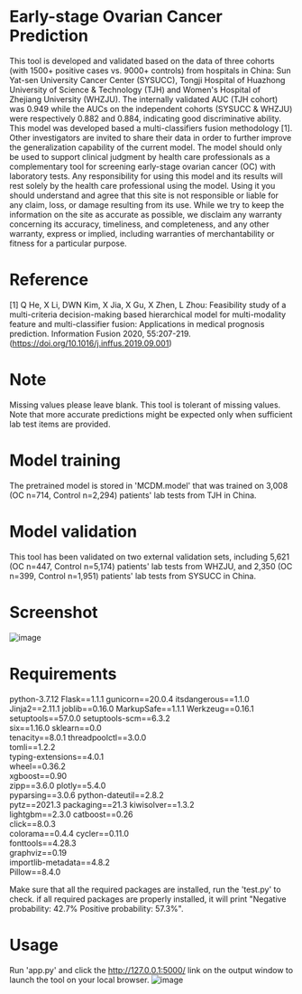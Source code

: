 # Early-stage Ovarian Cancer Prediction
This tool is developed and validated based on the data of three cohorts (with 1500+ positive cases vs. 9000+ controls) from hospitals in China: Sun Yat-sen University Cancer Center (SYSUCC), Tongji Hospital of Huazhong University of Science & Technology (TJH) and Women's Hospital of Zhejiang University (WHZJU). The internally validated AUC (TJH cohort) was 0.949 while the AUCs on the independent cohorts (SYSUCC & WHZJU) were respectively 0.882 and 0.884, indicating good discriminative ability. This model was developed based a multi-classifiers fusion methodology [1]. Other investigators are invited to share their data in order to further improve the generalization capability of the current model. The model should only be used to support clinical judgment by health care professionals as a complementary tool for screening early-stage ovarian cancer (OC) with laboratory tests. Any responsibility for using this model and its results will rest solely by the health care professional using the model. Using it you should understand and agree that this site is not responsible or liable for any claim, loss, or damage resulting from its use. While we try to keep the information on the site as accurate as possible, we disclaim any warranty concerning its accuracy, timeliness, and completeness, and any other warranty, express or implied, including warranties of merchantability or fitness for a particular purpose.

# Reference
[1] Q He, X Li, DWN Kim, X Jia, X Gu, X Zhen, L Zhou: Feasibility study of a multi-criteria decision-making based hierarchical model for multi-modality feature and multi-classifier fusion: Applications in medical prognosis prediction. Information Fusion 2020, 55:207-219.(https://doi.org/10.1016/j.inffus.2019.09.001)

# Note
Missing values please leave blank. This tool is tolerant of missing values. Note that more accurate predictions might be expected only when sufficient lab test items are provided.

# Model training
The pretrained model is stored in 'MCDM.model' that was trained on 3,008 (OC n=714, Control n=2,294) patients' lab tests from TJH in China. 

# Model validation
This tool has been validated on two external validation sets, including 5,621 (OC n=447, Control n=5,174) patients' lab tests from WHZJU, and 2,350 (OC n=399, Control n=1,951) patients' lab tests from SYSUCC in China. 

# Screenshot
![image](https://user-images.githubusercontent.com/131331281/233329985-1f32a9ab-242a-4ca2-b1aa-f02d3cff00a2.png)

# Requirements
python-3.7.12
Flask==1.1.1
gunicorn==20.0.4
itsdangerous==1.1.0
Jinja2==2.11.1
joblib==0.16.0
MarkupSafe==1.1.1
Werkzeug==0.16.1
setuptools==57.0.0
setuptools-scm==6.3.2	
six==1.16.0	
sklearn==0.0	
tenacity==8.0.1	
threadpoolctl==3.0.0	
tomli==1.2.2	
typing-extensions==4.0.1	
wheel==0.36.2	
xgboost==0.90	
zipp==3.6.0
plotly==5.4.0	
pyparsing==3.0.6
python-dateutil==2.8.2	
pytz==2021.3
packaging==21.3
kiwisolver==1.3.2	
lightgbm==2.3.0
catboost==0.26	
click==8.0.3	
colorama==0.4.4	
cycler==0.11.0	
fonttools==4.28.3	
graphviz==0.19	
importlib-metadata==4.8.2	
Pillow==8.4.0


Make sure that all the required packages are installed, run the 'test.py' to check. if all required packages are properly installed, it will print "Negative probability: 42.7% Positive probability: 57.3%".

# Usage
Run 'app.py' and click the http://127.0.0.1:5000/ link on the output window to launch the tool on your local browser. 
![image](https://user-images.githubusercontent.com/131331281/233333144-6dcc19c0-9c8a-4b1f-b8db-9657c23d687e.png)
